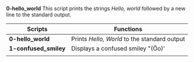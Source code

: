 **0-hello_world**
This script prints the strings _Hello, world_ followed by a new line to the standard output.

|**Scripts**                  |**Functions**                                                                                       | 
|-----------------------------|----------------------------------------------------------------------------------------------------|   
|**0-hello_world**            |Prints *Hello, World* to the standard output                                                        |  
|**1-confused_smiley**        |Displays a confused smiley "(Ôo)'                                                                   |
|                             |                                                                                                    | 

